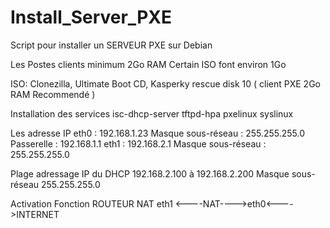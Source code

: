 # Install_Server_PXE
Script pour installer un SERVEUR PXE sur Debian

Les Postes clients minimum 2Go RAM 
Certain ISO font environ 1Go  

ISO:
Clonezilla,
Ultimate Boot CD,
Kasperky rescue disk 10 ( client PXE 2Go RAM Recommendé )

Installation des services 
isc-dhcp-server tftpd-hpa pxelinux syslinux  


Les adresse IP
eth0 :                  192.168.1.23
Masque sous-réseau :    255.255.255.0
Passerelle :            192.168.1.1
eth1 :                  192.168.2.1
Masque sous-réseau :    255.255.255.0

Plage adressage IP du DHCP 
192.168.2.100 à 192.168.2.200
Masque sous-réseau 255.255.255.0

Activation Fonction ROUTEUR 
NAT 
eth1 <----NAT---->eth0<---->INTERNET


